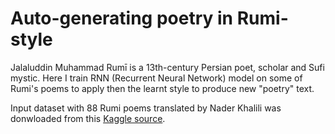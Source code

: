 # Auto-generating poetry in Rumi-style

Jalaluddin Muhammad Rumī is a 13th-century Persian poet, scholar and Sufi mystic. Here I train RNN (Recurrent Neural Network) model on some of Rumi's poems to apply then the learnt style to produce new "poetry" text.

Input dataset with 88 Rumi poems translated by Nader Khalili was donwloaded from this [Kaggle source](https://www.kaggle.com/datasets/hskhawaja/poems-by-rumi).
